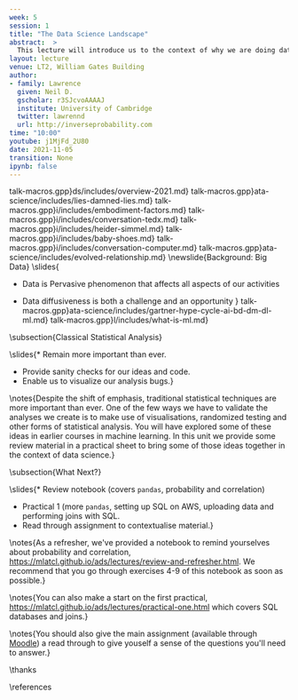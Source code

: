 ```yaml
---
week: 5
session: 1
title: "The Data Science Landscape"
abstract:  >
  This lecture will introduce us to the context of why we are doing data science. What is data science and how does it differ from classical statistics, machine learning and artificial intelligence. We will set the context by introducing the notion of *embodiment factors*. These factors allow us to characterise human and machine intelligence and highlight that in the modern data driven world a symbiotic relationship with the machine is emerging. Unfortunately the high bandwidth capability of the machine means that it has at a disadvantage. Just as the field of mathematical statistics developed to mediate the relationship between humans and data, the field of data science is emerging to mediate the relationship between human machine and data. This background will give the context to what will follow in the rest of the course where you will gain practical skills and experience of developing the full data science pipeline.
layout: lecture
venue: LT2, William Gates Building
author:
- family: Lawrence
  given: Neil D.
  gscholar: r3SJcvoAAAAJ
  institute: University of Cambridge
  twitter: lawrennd
  url: http://inverseprobability.com
time: "10:00"
youtube: j1MjFd_2U80
date: 2021-11-05
transition: None
ipynb: false
---
```




talk-macros.gpp}ds/includes/overview-2021.md}
talk-macros.gpp}ata-science/includes/lies-damned-lies.md}
talk-macros.gpp}i/includes/embodiment-factors.md}
talk-macros.gpp}i/includes/conversation-tedx.md}
talk-macros.gpp}i/includes/heider-simmel.md}
talk-macros.gpp}i/includes/baby-shoes.md}
talk-macros.gpp}i/includes/conversation-computer.md}
talk-macros.gpp}ata-science/includes/evolved-relationship.md}
\newslide{Background: Big Data}
\slides{
* Data is Pervasive phenomenon that affects all aspects of our activities

* Data diffusiveness is both a challenge and an opportunity
}
talk-macros.gpp}ata-science/includes/gartner-hype-cycle-ai-bd-dm-dl-ml.md}
talk-macros.gpp}l/includes/what-is-ml.md}

\subsection{Classical Statistical Analysis}

\slides{* Remain more important than ever.
* Provide sanity checks for our ideas and code.
* Enable us to visualize our analysis bugs.}

\notes{Despite the shift of emphasis, traditional statistical techniques are more important than ever. One of the few ways we have to validate the analyses we create is to make use of visualisations, randomized testing and other forms of statistical analysis. You will have explored some of these ideas in earlier courses in machine learning. In this unit we provide some review material in a practical sheet to bring some of those ideas together in the context of data science.}

\subsection{What Next?}

\slides{* Review notebook (covers `pandas`, probability and correlation)
* Practical 1 (more `pandas`, setting up SQL on AWS, uploading data and performing joins with SQL.
* Read through assignment to contextualise material.}

\notes{As a refresher, we've provided a notebook to remind yourselves about probability and correlation, <https://mlatcl.github.io/ads/lectures/review-and-refresher.html>. We recommend that you go through exercises 4-9 of this notebook as soon as possible.}

\notes{You can also make a start on the first practical, <https://mlatcl.github.io/ads/lectures/practical-one.html> which covers SQL databases and joins.}

\notes{You should also give the main assignment (available through [Moodle](https://vle.cam.ac.uk)) a read through to give youself a sense of the questions you'll need to answer.}

\thanks

\references
